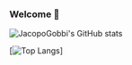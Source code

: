 ### Welcome 🤗

<!--
**JacopoGobbi/JacopoGobbi** is a ✨ _special_ ✨ repository because its `README.md` (this file) appears on your GitHub profile.

Here are some ideas to get you started:

- 🔭 I’m currently working on ...
- 🌱 I’m currently learning ...
- 👯 I’m looking to collaborate on ...
- 🤔 I’m looking for help with ...
- 💬 Ask me about ...
- 📫 How to reach me: ...
- 😄 Pronouns: ...
- ⚡ Fun fact: ...
-->

![JacopoGobbi's GitHub stats](https://github-readme-stats.vercel.app/api?username=jacopogobbi&count_private=true&show_icons=true&theme=tokyonight)

[![Top Langs](https://github-readme-stats.vercel.app/api/top-langs/?username=jacopogobbi&theme=tokyonight&exclude_repo=RailsSkeleton)]
